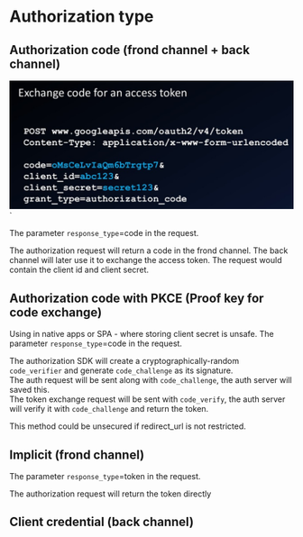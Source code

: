 # Authorization type

## Authorization code (frond channel + back channel)

![exchange-code-access-token](../img/exchange_code_access_token.jpg)`

The parameter `response_type`=code in the request.

The authorization request will return a code in the frond channel. The back channel will later use it to exchange the access token. The request would contain the client id and client secret.

## Authorization code with PKCE (Proof key for code exchange)

Using in native apps or SPA - where storing client secret is unsafe.
The parameter `response_type`=code in the request.

The authorization SDK will create a cryptographically-random `code_verifier` and generate `code_challenge` as its signature.  
The auth request will be sent along with `code_challenge`, the auth server will saved this.  
The token exchange request will be sent with `code_verify`, the auth server will verify it with `code_challenge` and return the token.  

This method could be unsecured if redirect_url is not restricted.

## Implicit (frond channel)

The parameter `response_type`=token in the request.

The authorization request will return the token directly

## Client credential (back channel)
